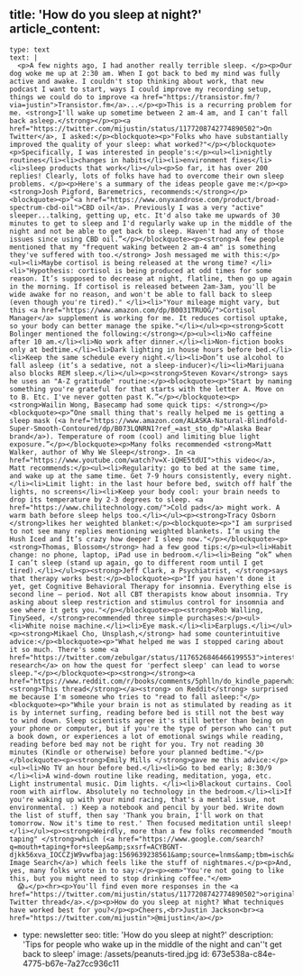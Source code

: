 title: 'How do you sleep at night?'
article_content:
  -
    type: text
    text: |
      <p>A few nights ago, I had another really terrible sleep. </p><p>Our dog woke me up at 2:30 am. When I got back to bed my mind was fully active and awake. I couldn't stop thinking about work, that new podcast I want to start, ways I could improve my recording setup, things we could do to improve <a href="https://transistor.fm/?via=justin">Transistor.fm</a>...</p><p>This is a recurring problem for me. <strong>I'll wake up sometime between 2 am-4 am, and I can't fall back asleep.</strong></p><p><a href="https://twitter.com/mijustin/status/1177208742774890502">On Twitter</a>, I asked:</p><blockquote><p>"Folks who have substantially improved the quality of your sleep: what worked?"</p></blockquote><p>Specifically, I was interested in people's:</p><ul><li>nightly routines</li><li>changes in habits</li><li>environment fixes</li><li>sleep products that work</li></ul><p>So far, it has over 200 replies! Clearly, lots of folks have had to overcome their own sleep problems. </p><p>Here's a summary of the ideas people gave me:</p><p><strong>Josh Pigford, Baremetrics, recommends:</strong></p><blockquote><p>“<a href="https://www.onyxandrose.com/product/broad-spectrum-cbd-oil">CBD oil</a>. Previously I was a very "active" sleeper...talking, getting up, etc. It'd also take me upwards of 30 minutes to get to sleep and I'd regularly wake up in the middle of the night and not be able to get back to sleep. Haven't had any of those issues since using CBD oil.”</p></blockquote><p><strong>A few people mentioned that my "frequent waking between 2 am-4 am" is something they've suffered with too.</strong> Josh messaged me with this:</p><ul><li>Maybe cortisol is being released at the wrong time? </li><li>"Hypothesis: cortisol is being produced at odd times for some reason. It’s supposed to decrease at night, flatline, then go up again in the morning. If cortisol is released between 2am-3am, you'll be wide awake for no reason, and won't be able to fall back to sleep (even though you're tired)." </li><li>"Your mileage might vary, but this <a href="https://www.amazon.com/dp/B0031TRUOG/">Cortisol Manager</a> supplement is working for me. It reduces cortisol uptake, so your body can better manage the spike."</li></ul><p><strong>Scott Bolinger mentioned the following:</strong></p><ul><li>No caffeine after 10 am.</li><li>No work after dinner.</li><li>Non-fiction books only at bedtime.</li><li>Dark lighting in house hours before bed.</li><li>Keep the same schedule every night.</li><li>Don’t use alcohol to fall asleep (it’s a sedative, not a sleep-inducer)</li><li>Marijuana also blocks REM sleep.</li></ul><p><strong>Steven Kovar</strong> says he uses an "A-Z gratitude" routine:</p><blockquote><p>"Start by naming something you're grateful for that starts with the letter A. Move on to B. Etc. I've never gotten past K.”</p></blockquote><p><strong>Wailin Wong, Basecamp had some quick tips: </strong></p><blockquote><p>“One small thing that's really helped me is getting a sleep mask (<a href="https://www.amazon.com/ALASKA-Natural-Blindfold-Super-Smooth-Contoured/dp/B073LQNRN1?ref_=ast_sto_dp">Alaska Bear brand</a>). Temperature of room (cool) and limiting blue light exposure.”</p></blockquote><p>Many folks recommended <strong>Matt Walker, author of Why We Sleep</strong>. In <a href="https://www.youtube.com/watch?v=X-iQHE5tdUI">this video</a>, Matt recommends:</p><ul><li>Regularity: go to bed at the same time, and wake up at the same time. Get 7-9 hours consistently, every night.</li><li>Limit light: in the last hour before bed, switch off half the lights, no screens</li><li>Keep your body cool: your brain needs to drop its temperature by 2-3 degrees to sleep. <a href="https://www.chilitechnology.com/">Cold pads</a> might work. A warm bath before sleep helps too.</li></ul><p><strong>Tracy Osborn </strong>likes her weighted blanket:</p><blockquote><p>"I am surprised to not see many replies mentioning weighted blankets. I’m using the Hush Iced and It’s crazy how deeper I sleep now."</p></blockquote><p><strong>Thomas, Blossom</strong> had a few good tips:</p><ul><li>Habit change: no phone, laptop, iPad use in bedroom.</li><li>Being “ok” when I can’t sleep (stand up again, go to different room until I get tired).</li></ul><p><strong>Jeff Clark, a Psychiatrist, </strong>says that therapy works best:</p><blockquote><p>"If you haven't done it yet, get Cognitive Behavioral Therapy for insomnia. Everything else is second line – period. Not all CBT therapists know about insomnia. Try asking about sleep restriction and stimulus control for insomnia and see where it gets you."</p></blockquote><p><strong>Rob Walling, TinySeed, </strong>recommended three simple purchases:</p><ul><li>White noise machine.</li><li>Eye mask.</li><li>Earplugs.</li></ul><p><strong>Mikael Cho, Unsplash,</strong> had some counterintuitive advice:</p><blockquote><p>"What helped me was I stopped caring about it so much. There's some <a href="https://twitter.com/zebulgar/status/1176526846466199553">interesting research</a> on how the quest for 'perfect sleep' can lead to worse sleep."</p></blockquote><p><strong></strong><a href="https://www.reddit.com/r/books/comments/5phlln/do_kindle_paperwhites_hurt_your_ability_to_sleep/dcsb8ui/"><strong>This thread</strong></a><strong> on Reddit</strong> surprised me because I'm someone who tries to "read to fall asleep:"</p><blockquote><p>"While your brain is not as stimulated by reading as it is by internet surfing, reading before bed is still not the best way to wind down. Sleep scientists agree it's still better than being on your phone or computer, but if you're the type of person who can't put a book down, or experiences a lot of emotional swings while reading, reading before bed may not be right for you. Try not reading 30 minutes (Kindle or otherwise) before your planned bedtime."</p></blockquote><p><strong>Emily Mills </strong>gave me this advice:</p><ul><li>No TV an hour before bed.</li><li>Go to bed early; 8:30/9 </li><li>A wind-down routine like reading, meditation, yoga, etc. Light instrumental music. Dim lights. </li><li>Blackout curtains. Cool room with airflow. Absolutely no technology in the bedroom.</li><li>If you're waking up with your mind racing, that's a mental issue, not environmental. :) Keep a notebook and pencil by your bed. Write down the list of stuff, then say 'Thank you brain, I'll work on that tomorrow. Now it's time to rest.' Then focused meditation until sleep!</li></ul><p><strong>Weirdly, more than a few folks recommended "mouth taping" </strong>which (<a href="https://www.google.com/search?q=mouth+taping+for+sleep&amp;sxsrf=ACYBGNT-djkk56xva_IOCCZjW9vwfbajag:1569639238561&amp;source=lnms&amp;tbm=isch&amp;sa=X&amp;ved=0ahUKEwjbovXpwfLkAhVKnp4KHeeNAr4Q_AUIEigB&amp;biw=1278&amp;bih=797">Google Image Search</a>) which feels like the stuff of nightmares.</p><p>And, yes, many folks wrote in to say:</p><p><em>"You're not going to like this, but you might need to stop drinking coffee."</em>
      😱☕</p><hr><p>You'll find even more responses in the <a href="https://twitter.com/mijustin/status/1177208742774890502">original Twitter thread</a>.</p><p>How do you sleep at night? What techniques have worked best for you?</p><p>Cheers,<br>Justin Jackson<br><a href="https://twitter.com/mijustin">@mijustin</a></p>
  -
    type: newsletter
seo:
  title: 'How do you sleep at night?'
  description: 'Tips for people who wake up in the middle of the night and can''t get back to sleep'
  image: /assets/peanuts-tired.jpg
id: 673e538a-c84e-4775-b67e-7a27cc936c11
